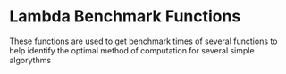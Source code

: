 # Lambda Benchmark Functions
These functions are used to get benchmark times of several functions to help identify the optimal method of computation for several simple algorythms
